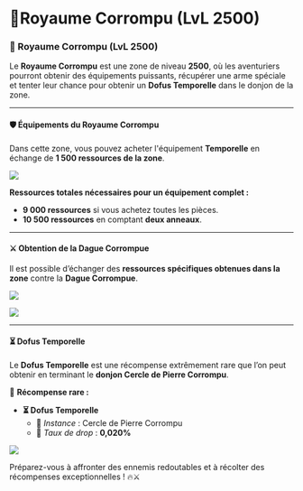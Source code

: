 # 🏫Royaume Corrompu (LvL 2500)

### 🏰 Royaume Corrompu (LvL 2500) <a href="#royaume-corrompu-lvl-2500" id="royaume-corrompu-lvl-2500"></a>

Le **Royaume Corrompu** est une zone de niveau **2500**, où les aventuriers pourront obtenir des équipements puissants, récupérer une arme spéciale et tenter leur chance pour obtenir un **Dofus Temporelle** dans le donjon de la zone.

***

#### 🛡️ **Équipements du Royaume Corrompu** <a href="#equipements-du-royaume-corrompu" id="equipements-du-royaume-corrompu"></a>

Dans cette zone, vous pouvez acheter l'équipement **Temporelle** en échange de **1 500 ressources de la zone**.

![](https://vallya.gitbook.io/~gitbook/image?url=https%3A%2F%2F677697625-files.gitbook.io%2F%7E%2Ffiles%2Fv0%2Fb%2Fgitbook-x-prod.appspot.com%2Fo%2Fspaces%252FTJCjQJc02Pk37oWThIix%252Fuploads%252FTHgs7hDvnoLTSLJUZZN1%252Fimage.png%3Falt%3Dmedia%26token%3D224b65d5-578a-4780-a2b5-f030735a228d\&width=768\&dpr=4\&quality=100\&sign=858dea87\&sv=2)

**Ressources totales nécessaires pour un équipement complet :**

* **9 000 ressources** si vous achetez toutes les pièces.
* **10 500 ressources** en comptant **deux anneaux**.

***

#### ⚔️ **Obtention de la Dague Corrompue** <a href="#obtention-de-la-dague-corrompue" id="obtention-de-la-dague-corrompue"></a>

Il est possible d’échanger des **ressources spécifiques obtenues dans la zone** contre la **Dague Corrompue**.

![](https://vallya.gitbook.io/~gitbook/image?url=https%3A%2F%2F677697625-files.gitbook.io%2F%7E%2Ffiles%2Fv0%2Fb%2Fgitbook-x-prod.appspot.com%2Fo%2Fspaces%252FTJCjQJc02Pk37oWThIix%252Fuploads%252FGEL5FW0JTc48yXaUWAmo%252Fimage.png%3Falt%3Dmedia%26token%3D0ccfac0b-7e8b-4f42-aed8-ca25fdfe7e35\&width=768\&dpr=4\&quality=100\&sign=f9518e49\&sv=2)

![](https://vallya.gitbook.io/~gitbook/image?url=https%3A%2F%2F677697625-files.gitbook.io%2F%7E%2Ffiles%2Fv0%2Fb%2Fgitbook-x-prod.appspot.com%2Fo%2Fspaces%252FTJCjQJc02Pk37oWThIix%252Fuploads%252FudoV5DlRjCQxqhuF4M2R%252Fimage.png%3Falt%3Dmedia%26token%3Da8f5ee28-9e22-418d-ad70-dbfb2a7cd996\&width=768\&dpr=4\&quality=100\&sign=68f2dd1f\&sv=2)



***

#### ⏳ **Dofus Temporelle** <a href="#dofus-temporelle" id="dofus-temporelle"></a>

Le **Dofus Temporelle** est une récompense extrêmement rare que l’on peut obtenir en terminant le **donjon Cercle de Pierre Corrompu**.

🎁 **Récompense rare :**

* **⏳ Dofus Temporelle**
  * 📍 _Instance_ : Cercle de Pierre Corrompu
  * 🎯 _Taux de drop_ : **0,020%**

![](https://vallya.gitbook.io/~gitbook/image?url=https%3A%2F%2F677697625-files.gitbook.io%2F%7E%2Ffiles%2Fv0%2Fb%2Fgitbook-x-prod.appspot.com%2Fo%2Fspaces%252FTJCjQJc02Pk37oWThIix%252Fuploads%252FTMhySIEVMUBToM7oYOgj%252Fimage.png%3Falt%3Dmedia%26token%3Db868bd31-d835-40d2-8475-0d571c56964c\&width=768\&dpr=4\&quality=100\&sign=a053aa46\&sv=2)

Préparez-vous à affronter des ennemis redoutables et à récolter des récompenses exceptionnelles ! 🔥⚔️
